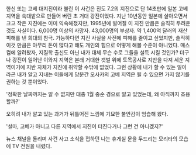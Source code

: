 한신 또는 고베 대지진이라 불린 이 사건은 진도 7.2의 지진으로 단 14초만에 일본 고베 지역을 쑥대밭으로 만들어 버린 초 거대 강진이었다. 
지난 10년동안 일본에 살아오면서 크고 작은 지진에는 이미 익숙해졌지만, 1995년에 벌어질 이 지진 만큼은 솔직히 두려운 것도 사실이다. 
6,000명 이상의 사망자. 
43,000명의 부상자. 
약 1,400억 달러의 재산 피해를 낸 희대의 참극. 
가능하다면 지진 사실을 사전에 피해를 줄이고 싶었지만, 솔직히 이것 만큼은 아무리 돈이 많다고 해도 개인의 힘으로 어떻게 해볼 수준이 아니었다. 
매스컴에 알려봤자, 지질학 출신도 아닌 내가 대체 무슨 수로 그들을 설득 시킬 것인가? 
더구나 강진이 일어난 이와지 지역은 본래 거대한 갯벌 위에 토목공사로 지반을 다져 세운 지역이기에 지반 자체가 지진에 취약할 수밖에 없었다. 
그런 상황에 내가 할 수 있는 일이라곤 내가 알고 지내는 이들에게 당분간 오사카의 고베 지역은 될 수 있으면 가지 않기를 권하는 것 뿐이었다. 

'정확한 날짜까지는 알 수 없지만 대충 1월 중순 경으로 알고 있었는데, 왜 아직까지 조용할까?' 

오히려 내가 알고 있는 과거가 뒤틀어진 느낌에 기묘한 불안감이 엄습해 왔다. 

'설마, 고베가 아니고 다른 지역에서 지진이 터진다거나 그런 건 아니겠지?' 

뉴스 채널을 돌리며 사건 사고 소식을 접하던 나는 휴게실 문을 두드리는 모리타의 모습에 TV 전원을 내렸다. 